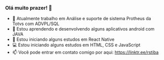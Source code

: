 ### Olá muito prazer! 👋
- :office: Atualmente trabalho em Análise e suporte de sistema Protheus da Totvs com ADVPL/SQL
- :iphone: Estou aprendendo e desenvolvendo alguns aplicativos android com JAVA
- :iphone: Estou iniciando alguns estudos em React Native 
- :computer: Estou iniciando alguns estudos em HTML, CSS e JavaScript
- 📫 Você pode entrar em contato comigo por aqui: https://linktr.ee/rstiba

<!--
**rst-tec/rst-tec** is a ✨ _special_ ✨ repository because its `README.md` (this file) appears on your GitHub profile.

Here are some ideas to get you started:

- 🔭 I’m currently working on ... Suporte e analise de sistema em ADVPL/SQL       
- 🌱 I’m currently learning ... Desenvolvimento Android com Java
- 👯 I’m looking to collaborate on ...
- 🤔 I’m looking for help with ...    
- 💬 Ask me about ...   
- 📫 How to reach me: ... https://linktr.ee/rstiba
- 😄 Pronouns: ...
- ⚡ Fun fact: ...
-->
